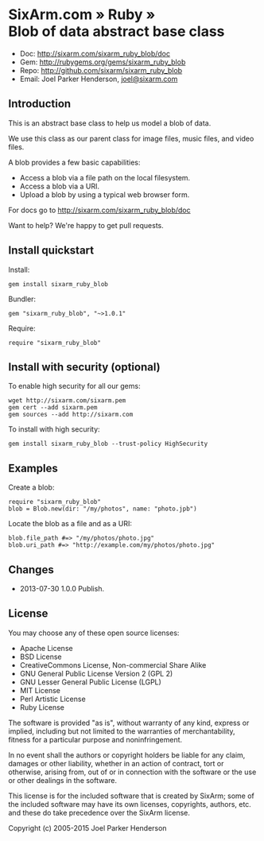 # SixArm.com » Ruby » <br> Blob of data abstract base class

* Doc: <http://sixarm.com/sixarm_ruby_blob/doc>
* Gem: <http://rubygems.org/gems/sixarm_ruby_blob>
* Repo: <http://github.com/sixarm/sixarm_ruby_blob>
* Email: Joel Parker Henderson, <joel@sixarm.com>

## Introduction

This is an abstract base class to help us model a blob of data.

We use this class as our parent class for image files, music files, and video files.

A blob provides a few basic capabilities:

  * Access a blob via a file path on the local filesystem.
  * Access a blob via a URI.
  * Upload a blob by using a typical web browser form.

For docs go to <http://sixarm.com/sixarm_ruby_blob/doc>

Want to help? We're happy to get pull requests.


## Install quickstart

Install:

    gem install sixarm_ruby_blob

Bundler:

    gem "sixarm_ruby_blob", "~>1.0.1"	

Require:

    require "sixarm_ruby_blob"


## Install with security (optional)

To enable high security for all our gems:

    wget http://sixarm.com/sixarm.pem
    gem cert --add sixarm.pem
    gem sources --add http://sixarm.com

To install with high security:

    gem install sixarm_ruby_blob --trust-policy HighSecurity


## Examples

Create a blob:

    require "sixarm_ruby_blob"
    blob = Blob.new(dir: "/my/photos", name: "photo.jpb")

Locate the blob as a file and as a URI:

    blob.file_path #=> "/my/photos/photo.jpg"
    blob.uri_path #=> "http://example.com/my/photos/photo.jpg"


## Changes

* 2013-07-30 1.0.0 Publish.


## License

You may choose any of these open source licenses:

  * Apache License
  * BSD License
  * CreativeCommons License, Non-commercial Share Alike
  * GNU General Public License Version 2 (GPL 2)
  * GNU Lesser General Public License (LGPL)
  * MIT License
  * Perl Artistic License
  * Ruby License

The software is provided "as is", without warranty of any kind, 
express or implied, including but not limited to the warranties of 
merchantability, fitness for a particular purpose and noninfringement. 

In no event shall the authors or copyright holders be liable for any 
claim, damages or other liability, whether in an action of contract, 
tort or otherwise, arising from, out of or in connection with the 
software or the use or other dealings in the software.

This license is for the included software that is created by SixArm;
some of the included software may have its own licenses, copyrights, 
authors, etc. and these do take precedence over the SixArm license.

Copyright (c) 2005-2015 Joel Parker Henderson
